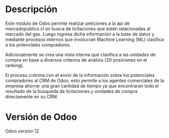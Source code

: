 # Descripción
Este módulo de Odoo permite realizar peticiones a la api de mercadopublico.cl en busca de licitaciones que estén relacionadas al mercado del gas. Luego ingresa dicha información a la base de datos y mediante procesos internos que involucran Machine Learning (ML) clasifica a los potenciales compradores.

Adicionalmente se crea una vista interna que clasifica a las unidades de compra en base a diversos criterios de análisis (20 posiciones en el ranking).

El proceso culmina con el envío de la información sobre los potenciales compradores al CRM de Odoo, esto permite a los agentes comerciales de la empresa ahorrar una gran cantidad de tiempo ya que encontraran todo el resultado de la busqueda de licitaciones y unidades de compra directamente en su CRM.

# Versión de Odoo
Odoo versión 12

